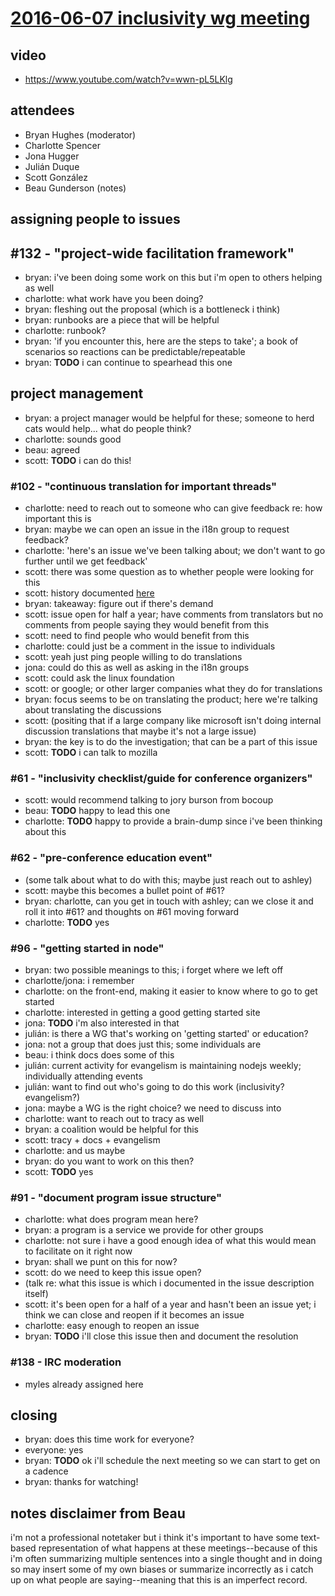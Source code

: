 # [2016-06-07 inclusivity wg meeting](https://github.com/nodejs/inclusivity/issues/139)

## video

- https://www.youtube.com/watch?v=wwn-pL5LKlg

## attendees

- Bryan Hughes (moderator)
- Charlotte Spencer
- Jona Hugger
- Julián Duque
- Scott González
- Beau Gunderson (notes)

## assigning people to issues

## #132 - "project-wide facilitation framework"

- bryan: i've been doing some work on this but i'm open to others helping as
  well
- charlotte: what work have you been doing?
- bryan: fleshing out the proposal (which is a bottleneck i think)
- bryan: runbooks are a piece that will be helpful
- charlotte: runbook?
- bryan: 'if you encounter this, here are the steps to take'; a book of
  scenarios so reactions can be predictable/repeatable
- bryan: **TODO** i can continue to spearhead this one

## project management

- bryan: a project manager would be helpful for these; someone to herd cats
  would help... what do people think?
- charlotte: sounds good
- beau: agreed
- scott: **TODO** i can do this!

### #102 - "continuous translation for important threads"

- charlotte: need to reach out to someone who can give feedback re: how
  important this is
- bryan: maybe we can open an issue in the i18n group to request feedback?
- charlotte: 'here's an issue we've been talking about; we don't want to go
  further until we get feedback'
- scott: there was some question as to whether people were looking for this
- scott: history documented
  [here](https://github.com/nodejs/inclusivity/issues/102#issuecomment-211152797)
- bryan: takeaway: figure out if there's demand
- scott: issue open for half a year; have comments from translators but no
  comments from people saying they would benefit from this
- scott: need to find people who would benefit from this
- charlotte: could just be a comment in the issue to individuals
- scott: yeah just ping people willing to do translations
- jona: could do this as well as asking in the i18n groups
- scott: could ask the linux foundation
- scott: or google; or other larger companies what they do for translations
- bryan: focus seems to be on translating the product; here we're talking about
  translating the discussions
- scott: (positing that if a large company like microsoft isn't doing internal
  discussion translations that maybe it's not a large issue)
- bryan: the key is to do the investigation; that can be a part of this issue
- scott: **TODO** i can talk to mozilla

### #61 - "inclusivity checklist/guide for conference organizers"

- scott: would recommend talking to jory burson from bocoup
- beau: **TODO** happy to lead this one
- charlotte: **TODO** happy to provide a brain-dump since i've been thinking
  about this

### #62 - "pre-conference education event"

- (some talk about what to do with this; maybe just reach out to ashley)
- scott: maybe this becomes a bullet point of #61?
- bryan: charlotte, can you get in touch with ashley; can we close it and roll
  it into #61? and thoughts on #61 moving forward
- charlotte: **TODO** yes

### #96 - "getting started in node"

- bryan: two possible meanings to this; i forget where we left off
- charlotte/jona: i remember
- charlotte: on the front-end, making it easier to know where to go to get
  started
- charlotte: interested in getting a good getting started site
- jona: **TODO** i'm also interested in that
- julián: is there a WG that's working on 'getting started' or education?
- jona: not a group that does just this; some individuals are
- beau: i think docs does some of this
- julián: current activity for evangelism is maintaining nodejs weekly;
  individually attending events
- julián: want to find out who's going to do this work (inclusivity?
  evangelism?)
- jona: maybe a WG is the right choice? we need to discuss into
- charlotte: want to reach out to tracy as well
- bryan: a coalition would be helpful for this
- scott: tracy + docs + evangelism
- charlotte: and us maybe
- bryan: do you want to work on this then?
- scott: **TODO** yes

### #91 - "document program issue structure"

- charlotte: what does program mean here?
- bryan: a program is a service we provide for other groups
- charlotte: not sure i have a good enough idea of what this would mean to
  facilitate on it right now
- bryan: shall we punt on this for now?
- scott: do we need to keep this issue open?
- (talk re: what this issue is which i documented in the issue description
  itself)
- scott: it's been open for a half of a year and hasn't been an issue yet; i
  think we can close and reopen if it becomes an issue
- charlotte: easy enough to reopen an issue
- bryan: **TODO** i'll close this issue then and document the resolution

### #138 - IRC moderation

- myles already assigned here

## closing

- bryan: does this time work for everyone?
- everyone: yes
- bryan: **TODO** ok i'll schedule the next meeting so we can start to get on a
  cadence
- bryan: thanks for watching!

## notes disclaimer from Beau

i'm not a professional notetaker but i think it's important to have some
text-based representation of what happens at these meetings--because of this
i'm often summarizing multiple sentences into a single thought and in doing so
may insert some of my own biases or summarize incorrectly as i catch up on
what people are saying--meaning that this is an imperfect record.
